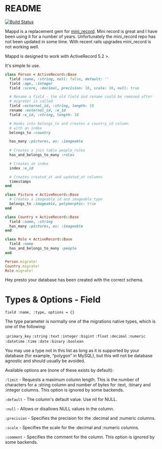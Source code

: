 # README

[![Build Status](https://travis-ci.org/dan-watson/mappd.svg?branch=master)](https://travis-ci.org/dan-watson/mappd)

Mappd is a replacement gem for [mini_record](https://github.com/DAddYE/mini_record). Mini record is great and I have been using it for a number of years. Unfortunately the mini_record repo has not been updated in some time. With recent rails upgrades mini_record is not working well.

Mappd is designed to work with ActiveRecord 5.2 >.

It's simple to use.

```ruby
class Person < ActiveRecord::Base
  field :name, :string, null: false, default: ''
  field :age, :integer
  field :score, :decimal, precision: 10, scale: 10, null: true

  # Rename a field - the old field and rename could be removed after
  # migrate! is called
  field :external_id, :string, length: 10
  rename :external_id, :e_id
  field :e_id, :string, length: 10

  # Hooks into belongs_to and creates a country_id column
  # with an index
  belongs_to :country

  has_many :pictures, as: :imageable
  
  # Creates a join table people_roles
  has_and_belongs_to_many :roles

  # Creates an index
  index :e_id

  # Creates created_at and updated_at columns
  timestamps
end

class Picture < ActiveRecord::Base
  # Creates a imageable_id and imageable_type
  belongs_to :imageable, polymorphic: true
end

class Country < ActiveRecord::Base
  field :name, :string
  has_many :pictures, as: :imageable
end

class Role < ActiveRecord::Base
  field :name
  has_and_belongs_to_many :people
end

Person.migrate!
Country.migrate!
Role.migrate!
```

Hey presto your database has been created with the correct schema.

# Types & Options - Field

```field :name, :type, options = {}```

The type parameter is normally one of the migrations native types, which is one of the following: 

```:primary_key``` 
```:string```
```:text```
```:integer```
```:bigint```
```:float```
```:decimal```
```:numeric```
```:datetime```
```:time```
```:date```
```:binary```
```:boolean```

You may use a type not in this list as long as it is supported by your database (for example, “polygon” in MySQL), but this will not be database agnostic and should usually be avoided.

Available options are (none of these exists by default):

```:limit``` - Requests a maximum column length. This is the number of characters for a :string column and number of bytes for :text, :binary and :integer columns. This option is ignored by some backends.

```:default``` - The column's default value. Use nil for NULL.

```:null``` - Allows or disallows NULL values in the column.

```:precision``` - Specifies the precision for the :decimal and :numeric columns.

```:scale``` - Specifies the scale for the :decimal and :numeric columns.

```:comment``` - Specifies the comment for the column. This option is ignored by some backends.



